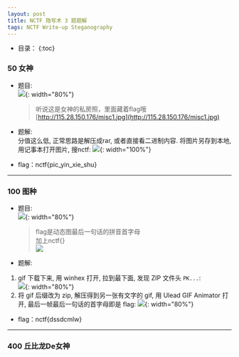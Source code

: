 ```yaml
---
layout: post
title: NCTF 隐写术 3 题题解
tags: NCTF Write-up Steganography
---
```


* 目录：
{:toc}

### 50 女神 
* 题目:  
![](http://r.photo.store.qq.com/psb?/V11aPCg53lyBwf/UhLwVOZFh*rleRbZcYOeg00p9yK9gXlhOceSvc6Xe08!/r/dAkBAAAAAAAA){: width="80%"}  
	
	> 听说这是女神的私房照，里面藏着flag哦  
	> [http://115.28.150.176/misc1.jpg](http://115.28.150.176/misc1.jpg)  

* 题解:  
分值这么低, 正常思路是解压成rar, 或者直接看二进制内容. 将图片另存到本地, 用记事本打开图片, 搜nctf: 
![](http://r.photo.store.qq.com/psb?/V11aPCg53lyBwf/eL3UfGlFbcT60bvzKPgxLKCO0WztgKo8xvYkc91pTns!/r/dHABAAAAAAAA){: width="100%"}

* flag：nctf{pic_yin_xie_shu}
<hr>

### 100 图种 
* 题目:  
![](http://r.photo.store.qq.com/psb?/V11aPCg53lyBwf/mYQuGheyAxU3tpkvg8pksi7.ltnKHMTvFjCkq0qtofM!/r/dNwAAAAAAAAA){: width="80%"}  
	
	> flag是动态图最后一句话的拼音首字母  
	> 加上nctf{}  
	> ![](http://ctf.nuptsast.com/static/uploads/1cf33bb62640e61a1a5e3892cb348b04/555.gif)  

* 题解:  
1. gif 下载下来, 用 winhex 打开, 拉到最下面, 发现 ZIP 文件头 `PK...`:  
![](http://r.photo.store.qq.com/psb?/V11aPCg53lyBwf/rj1YXvgC.ipLscBQ1BYhXMBBcbbKY5nGLybRbilKXXA!/r/dI8AAAAAAAAA){: width="80%"}  
2. 将 gif 后缀改为 zip, 解压得到另一张有文字的 gif, 用 Ulead GIF Animator 打开, 最后一帧最后一句话的首字母即是 flag:
![](http://r.photo.store.qq.com/psb?/V11aPCg53lyBwf/ZfprmyiGnS.V8v1thae8b8D7YbBDr5PJE79LP9j2hdU!/r/dNwAAAAAAAAA){: width="80%"} 

* flag：nctf{dssdcmlw}
<hr>

### 400 丘比龙De女神 